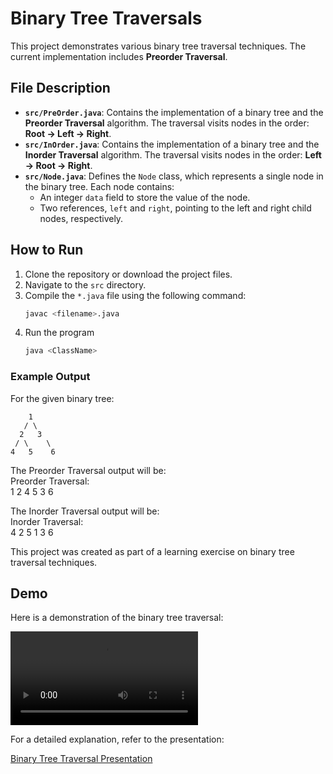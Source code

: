 # Binary Tree Traversals

This project demonstrates various binary tree traversal techniques. The current implementation includes **Preorder Traversal**.

## File Description

- **`src/PreOrder.java`**: Contains the implementation of a binary tree and the **Preorder Traversal** algorithm. The traversal visits nodes in the order: **Root → Left → Right**.
- **`src/InOrder.java`**: Contains the implementation of a binary tree and the **Inorder Traversal** algorithm. The traversal visits nodes in the order: **Left → Root → Right**.
- **`src/Node.java`**: Defines the `Node` class, which represents a single node in the binary tree. Each node contains:
  - An integer `data` field to store the value of the node.
  - Two references, `left` and `right`, pointing to the left and right child nodes, respectively.

## How to Run

1. Clone the repository or download the project files.
2. Navigate to the `src` directory.
3. Compile the `*.java` file using the following command:
   ```bash
   javac <filename>.java
4. Run the program 
   ```bash
   java <ClassName>
   ```
### Example Output
For the given binary tree:

        1
       / \
      2   3
     / \    \
    4   5    6


The Preorder Traversal output will be: </br>
Preorder Traversal: </br>
1 2 4 5 3 6

The Inorder Traversal output will be: </br>
Inorder Traversal: </br>
4 2 5 1 3 6

This project was created as part of a learning exercise on binary tree traversal techniques.

## Demo

Here is a demonstration of the binary tree traversal:

![Binary Tree Traversal Demo](BINARY_TREE_VIDEO_LECTURE.mp4)

For a detailed explanation, refer to the presentation:

[Binary Tree Traversal Presentation](BINARY_TREE.pptx)

